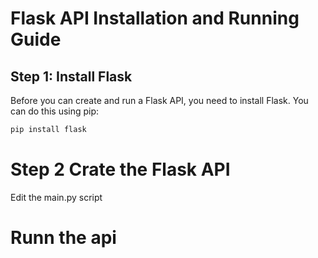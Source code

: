 # Flask API Installation and Running Guide

## Step 1: Install Flask

Before you can create and run a Flask API, you need to install Flask. You can do this using pip:

```bash
pip install flask
```

# Step 2 Crate the Flask API
Edit the main.py script


# Runn the api 